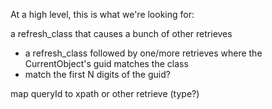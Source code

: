 At a high level, this is what we're looking for:

a refresh_class that causes a bunch of other retrieves
- a refresh_class followed by one/more retrieves where the CurrentObject's guid matches the class
- match the first N digits of the guid?

map queryId to xpath or other retrieve (type?)

